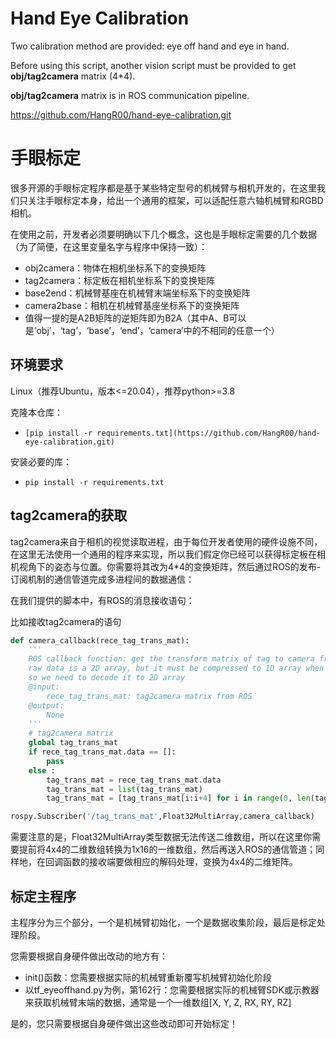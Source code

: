 # Hand Eye Calibration

Two calibration method are provided: eye off hand and eye in hand.

Before using this script, another vision script must be provided to get **obj/tag2camera** matrix (4*4).

**obj/tag2camera** matrix is in ROS communication pipeline.

https://github.com/HangR00/hand-eye-calibration.git

# 手眼标定

很多开源的手眼标定程序都是基于某些特定型号的机械臂与相机开发的，在这里我们只关注手眼标定本身，给出一个通用的框架，可以适配任意六轴机械臂和RGBD相机。

在使用之前，开发者必须要明确以下几个概念，这也是手眼标定需要的几个数据（为了简便，在这里变量名字与程序中保持一致）：

* obj2camera：物体在相机坐标系下的变换矩阵
* tag2camera：标定板在相机坐标系下的变换矩阵
* base2end：机械臂基座在机械臂末端坐标系下的变换矩阵
* camera2base：相机在机械臂基座坐标系下的变换矩阵
* 值得一提的是A2B矩阵的逆矩阵即为B2A（其中A、B可以是‘obj’，‘tag’，‘base’，‘end’，‘camera’中的不相同的任意一个）

## 环境要求

Linux（推荐Ubuntu，版本<=20.04），推荐python>=3.8

克隆本仓库：
   - `[pip install -r requirements.txt](https://github.com/HangR00/hand-eye-calibration.git)`

安装必要的库：
   - `pip install -r requirements.txt`

## tag2camera的获取

tag2camera来自于相机的视觉读取进程，由于每位开发者使用的硬件设施不同，在这里无法使用一个通用的程序来实现，所以我们假定你已经可以获得标定板在相机视角下的姿态与位置。你需要将其改为4*4的变换矩阵，然后通过ROS的发布-订阅机制的通信管道完成多进程间的数据通信：

在我们提供的脚本中，有ROS的消息接收语句：

比如接收tag2camera的语句
```python
def camera_callback(rece_tag_trans_mat):
    '''
    ROS callback function: get the transform matrix of tag to camera from camera process
    raw data is a 2D array, but it must be compressed to 1D array when entering the ROS pipeline
    so we need to decode it to 2D array
    @input:
        rece_tag_trans_mat: tag2camera matrix from ROS
    @output:
        None
    '''
    # tag2camera matrix
    global tag_trans_mat
    if rece_tag_trans_mat.data == []:
        pass
    else :
        tag_trans_mat = rece_tag_trans_mat.data
        tag_trans_mat = list(tag_trans_mat)
        tag_trans_mat = [tag_trans_mat[i:i+4] for i in range(0, len(tag_trans_mat), 4)]

rospy.Subscriber('/tag_trans_mat',Float32MultiArray,camera_callback)
```
 
需要注意的是，Float32MultiArray类型数据无法传送二维数组，所以在这里你需要提前将4x4的二维数组转换为1x16的一维数组，然后再送入ROS的通信管道；同样地，在回调函数的接收端要做相应的解码处理，变换为4x4的二维矩阵。

## 标定主程序

主程序分为三个部分，一个是机械臂初始化，一个是数据收集阶段，最后是标定处理阶段。

您需要根据自身硬件做出改动的地方有： 

* init()函数：您需要根据实际的机械臂重新覆写机械臂初始化阶段
* 以tf_eyeoffhand.py为例，第162行：您需要根据实际的机械臂SDK或示教器来获取机械臂末端的数据，通常是一个一维数组[X, Y, Z, RX, RY, RZ]

是的，您只需要根据自身硬件做出这些改动即可开始标定！






